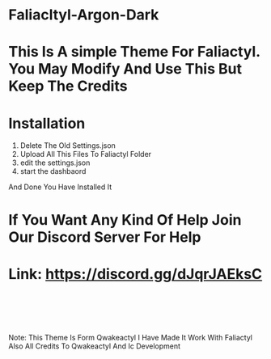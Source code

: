 # Faliacltyl-Argon-Dark

# This Is A simple Theme For Faliactyl. You May Modify And Use This But Keep The Credits 

# Installation

1. Delete The Old Settings.json 
2. Upload All This Files To Faliactyl Folder 
3. edit the settings.json
4. start the dashbaord


 And Done You Have Installed It 


# If You Want Any Kind Of Help Join Our Discord Server For Help
# Link: https://discord.gg/dJqrJAEksC

<br>
<br>
<br>
<br>

Note: This Theme Is Form Qwakeactyl I Have Made It Work With Faliactyl Also 
All Credits To Qwakeactyl And Ic Development 
